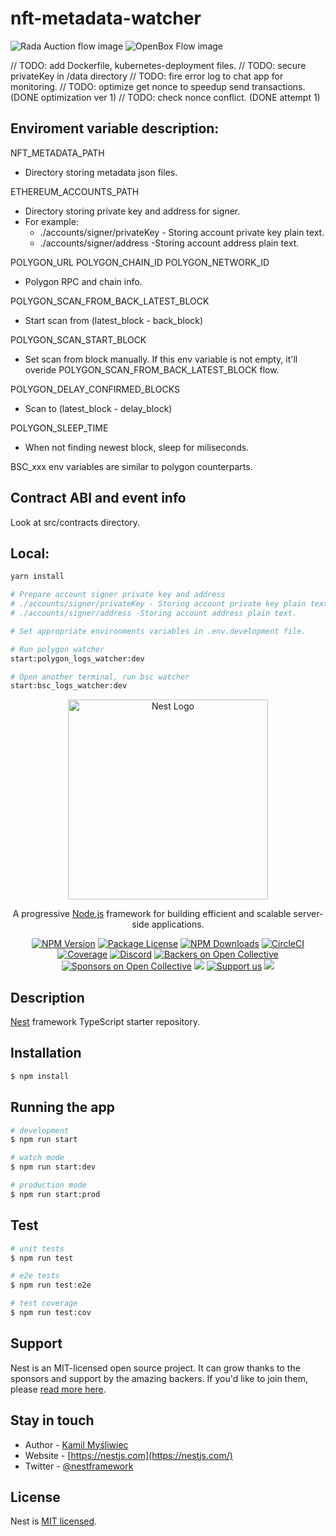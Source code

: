 # nft-metadata-watcher

![Rada Auction flow image](https://crustwebsites.net/ipfs/QmYWz9rMnYciiTHK719n8FFgMLVPEsmjPYa6DUu9RY9sHT?filename=rada-acution-flow.jpg)
![OpenBox Flow image](https://crustwebsites.net/ipfs/QmSM9ZHvHrnNNJLxJ13QDNh44GNehNB6FsEqKDpj5muY3x?filename=openbox-flow.jpg)

// TODO: add Dockerfile, kubernetes-deployment files.
// TODO: secure privateKey in /data directory
// TODO: fire error log to chat app for monitoring.
// TODO: optimize get nonce to speedup send transactions. (DONE optimization ver 1)
// TODO: check nonce conflict. (DONE attempt 1)

## Enviroment variable description:

NFT_METADATA_PATH

- Directory storing metadata json files.

ETHEREUM_ACCOUNTS_PATH

- Directory storing private key and address for signer.
- For example:
  - ./accounts/signer/privateKey - Storing account private key plain text.
  - ./accounts/signer/address -Storing account address plain text.

POLYGON_URL
POLYGON_CHAIN_ID
POLYGON_NETWORK_ID

- Polygon RPC and chain info.

POLYGON_SCAN_FROM_BACK_LATEST_BLOCK

- Start scan from (latest_block - back_block)

POLYGON_SCAN_START_BLOCK

- Set scan from block manually. If this env variable is not empty, it'll overide POLYGON_SCAN_FROM_BACK_LATEST_BLOCK flow.

POLYGON_DELAY_CONFIRMED_BLOCKS

- Scan to (latest_block - delay_block)

POLYGON_SLEEP_TIME

- When not finding newest block, sleep for miliseconds.

BSC_xxx env variables are similar to polygon counterparts.

## Contract ABI and event info

Look at src/contracts directory.

## Local:

```sh
yarn install

# Prepare account signer private key and address
# ./accounts/signer/privateKey - Storing account private key plain text.
# ./accounts/signer/address -Storing account address plain text.

# Set appropriate environments variables in .env.development file.

# Run polygon watcher
start:polygon_logs_watcher:dev

# Open another terminal, run bsc watcher
start:bsc_logs_watcher:dev
```

<p align="center">
  <a href="http://nestjs.com/" target="blank"><img src="https://nestjs.com/img/logo_text.svg" width="320" alt="Nest Logo" /></a>
</p>

[circleci-image]: https://img.shields.io/circleci/build/github/nestjs/nest/master?token=abc123def456
[circleci-url]: https://circleci.com/gh/nestjs/nest

  <p align="center">A progressive <a href="http://nodejs.org" target="_blank">Node.js</a> framework for building efficient and scalable server-side applications.</p>
    <p align="center">
<a href="https://www.npmjs.com/~nestjscore" target="_blank"><img src="https://img.shields.io/npm/v/@nestjs/core.svg" alt="NPM Version" /></a>
<a href="https://www.npmjs.com/~nestjscore" target="_blank"><img src="https://img.shields.io/npm/l/@nestjs/core.svg" alt="Package License" /></a>
<a href="https://www.npmjs.com/~nestjscore" target="_blank"><img src="https://img.shields.io/npm/dm/@nestjs/common.svg" alt="NPM Downloads" /></a>
<a href="https://circleci.com/gh/nestjs/nest" target="_blank"><img src="https://img.shields.io/circleci/build/github/nestjs/nest/master" alt="CircleCI" /></a>
<a href="https://coveralls.io/github/nestjs/nest?branch=master" target="_blank"><img src="https://coveralls.io/repos/github/nestjs/nest/badge.svg?branch=master#9" alt="Coverage" /></a>
<a href="https://discord.gg/G7Qnnhy" target="_blank"><img src="https://img.shields.io/badge/discord-online-brightgreen.svg" alt="Discord"/></a>
<a href="https://opencollective.com/nest#backer" target="_blank"><img src="https://opencollective.com/nest/backers/badge.svg" alt="Backers on Open Collective" /></a>
<a href="https://opencollective.com/nest#sponsor" target="_blank"><img src="https://opencollective.com/nest/sponsors/badge.svg" alt="Sponsors on Open Collective" /></a>
  <a href="https://paypal.me/kamilmysliwiec" target="_blank"><img src="https://img.shields.io/badge/Donate-PayPal-ff3f59.svg"/></a>
    <a href="https://opencollective.com/nest#sponsor"  target="_blank"><img src="https://img.shields.io/badge/Support%20us-Open%20Collective-41B883.svg" alt="Support us"></a>
  <a href="https://twitter.com/nestframework" target="_blank"><img src="https://img.shields.io/twitter/follow/nestframework.svg?style=social&label=Follow"></a>
</p>
  <!--[![Backers on Open Collective](https://opencollective.com/nest/backers/badge.svg)](https://opencollective.com/nest#backer)
  [![Sponsors on Open Collective](https://opencollective.com/nest/sponsors/badge.svg)](https://opencollective.com/nest#sponsor)-->

## Description

[Nest](https://github.com/nestjs/nest) framework TypeScript starter repository.

## Installation

```bash
$ npm install
```

## Running the app

```bash
# development
$ npm run start

# watch mode
$ npm run start:dev

# production mode
$ npm run start:prod
```

## Test

```bash
# unit tests
$ npm run test

# e2e tests
$ npm run test:e2e

# test coverage
$ npm run test:cov
```

## Support

Nest is an MIT-licensed open source project. It can grow thanks to the sponsors and support by the amazing backers. If you'd like to join them, please [read more here](https://docs.nestjs.com/support).

## Stay in touch

- Author - [Kamil Myśliwiec](https://twitter.com/kammysliwiec)
- Website - [https://nestjs.com](https://nestjs.com/)
- Twitter - [@nestframework](https://twitter.com/nestframework)

## License

Nest is [MIT licensed](https://github.com/nestjs/nest/blob/master/LICENSE).

